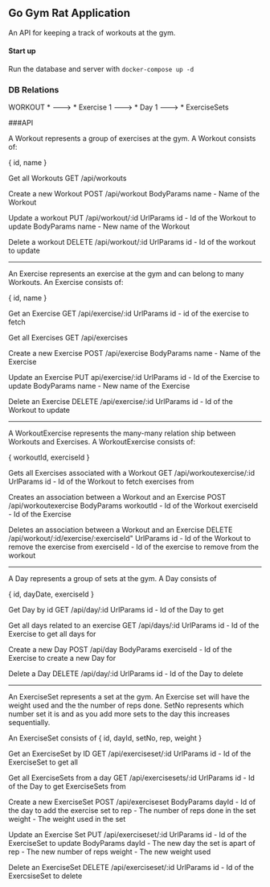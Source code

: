 ## Go Gym Rat Application

An API for keeping a track of workouts at the gym.

#### Start up
Run the database and server with `docker-compose up -d`


### DB Relations

WORKOUT * ---> * Exercise 1 ---> * Day 1 ---> * ExerciseSets

###API

A Workout represents a group of exercises at the gym.
A Workout consists of:

{
  id,
  name
}

Get all Workouts
GET /api/workouts

Create a new Workout
POST /api/workout
BodyParams
  name - Name of the Workout

Update a workout
PUT /api/workout/:id
UrlParams
  id - Id of the Workout to update
BodyParams
  name - New name of the Workout

Delete a workout
DELETE /api/workout/:id
UrlParams
  id - Id of the workout to update

-------------------------------------------------------------------------------

An Exercise represents an exercise at the gym and can belong to many Workouts.
An Exercise consists of:

{
  id,
  name
}

Get an Exercise
GET /api/exercise/:id
UrlParams
  id - id of the exercise to fetch

Get all Exercises
GET /api/exercises

Create a new Exercise
POST /api/exercise
BodyParams
  name - Name of the Exercise

Update an Exercise
PUT api/exercise/:id
UrlParams
  id - Id of the Exercise to update
BodyParams
  name - New name of the Exercise

Delete an Exercise
DELETE /api/exercise/:id
UrlParams
  id - Id of the Workout to update

-------------------------------------------------------------------------------

A WorkoutExercise represents the many-many relation ship between Workouts and
Exercises.
A WorkoutExercise consists of:

{
  workoutId,
  exerciseId
}

Gets all Exercises associated with a Workout
GET /api/workoutexercise/:id
UrlParams
  id - Id of the Workout to fetch exercises from

Creates an association between a Workout and an Exercise
POST /api/workoutexercise
BodyParams
  workoutId - Id of the Workout
  exerciseId - Id of the Exercise

Deletes an association between a Workout and an Exercise
DELETE /api/workout/:id/exercise/:exerciseId"
UrlParams
  id - Id of the Workout to remove the exercise from
  exerciseId - Id of the exercise to remove from the workout

-------------------------------------------------------------------------------

A Day represents a group of sets at the gym.
A Day consists of

{
  id,
  dayDate,
  exerciseId
}

Get Day by id
GET /api/day/:id
UrlParams
  id - Id of the Day to get

Get all days related to an exercise
GET /api/days/:id
UrlParams
  id - Id of the Exercise to get all days for

Create a new Day
POST /api/day
BodyParams
  exerciseId - Id of the Exercise to create a new Day for

Delete a Day
DELETE /api/day/:id
UrlParams
  id - Id of the Day to delete

-------------------------------------------------------------------------------

An ExerciseSet represents a set at the gym. An Exercise set will have the weight
used and the the number of reps done. SetNo represents which number set it is
and as you add more sets to the day this increases sequentially.

An ExerciseSet consists of
{
  id,
  dayId,
  setNo,
  rep,
  weight
}

Get an ExerciseSet by ID
GET /api/exerciseset/:id
UrlParams
  id - Id of the ExerciseSet to get all

Get all ExerciseSets from a day
GET /api/exercisesets/:id
UrlParams
  id - Id of the Day to get ExerciseSets from

Create a new ExerciseSet
POST /api/exerciseset
BodyParams
  dayId - Id of the day to add the exercise set to
  rep - The number of reps done in the set
  weight - The weight used in the set

Update an Exercise Set
PUT /api/exerciseset/:id
UrlParams
  id - Id of the ExerciseSet to update
BodyParams
  dayId - The new day the set is apart of
  rep - The new number of reps
  weight - The new weight used

Delete an ExerciseSet
DELETE /api/exerciseset/:id
UrlParams
  id - Id of the ExercsiseSet to delete

